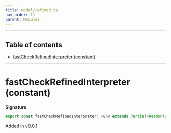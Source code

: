 ```yaml
---
title: model/refined.ts
nav_order: 11
parent: Modules
---
```


---

<h2 class="text-delta">Table of contents</h2>

- [fastCheckRefinedInterpreter (constant)](#fastcheckrefinedinterpreter-constant)

---

# fastCheckRefinedInterpreter (constant)

**Signature**

```ts
export const fastCheckRefinedInterpreter: <Env extends Partial<Readonly<Record<"FastCheckURI", any>>>>() => ModelAlgebraRefined<"FastCheckURI", Env> = ...
```

Added in v0.0.1

